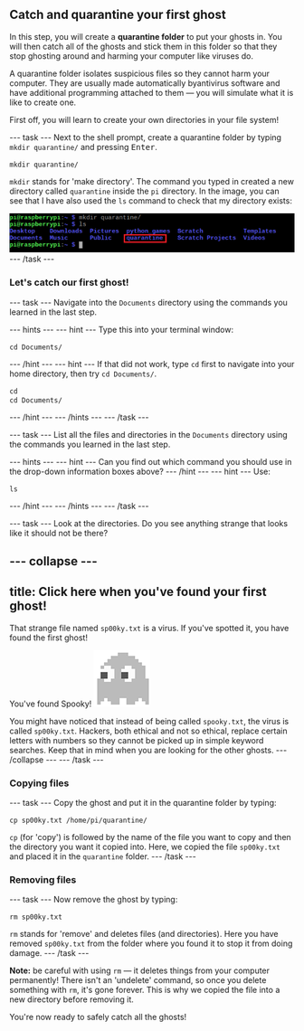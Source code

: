 ## Catch and quarantine your first ghost

In this step, you will create a **quarantine folder** to put your ghosts in. You will then catch all of the ghosts and stick them in this folder so that they stop ghosting around and harming your computer like viruses do.

A quarantine folder isolates suspicious files so they cannot harm your computer. They are usually made automatically byantivirus software and have additional programming attached to them — you will simulate what it is like to create one.

First off, you will learn to create your own directories in your file system!

--- task ---
Next to the shell prompt, create a quarantine folder by typing `mkdir quarantine/` and pressing <kbd>Enter</kbd>.
```
mkdir quarantine/
```

  `mkdir` stands for 'make directory'. The command you typed in created a new directory called `quarantine` inside the `pi` directory. In the image, you can see that I have also used the `ls` command to check that my directory exists:

![MKDIR Command](images/mkdircommand.png)
--- /task ---


### Let's catch our first ghost!

--- task ---
Navigate into the `Documents` directory using the commands you learned in the last step.

--- hints ---
--- hint ---
Type this into your terminal window:
```
cd Documents/
```
--- /hint ---
--- hint ---
If that did not work, type `cd` first to navigate into your home directory, then try `cd Documents/`.
```
cd
cd Documents/
```
--- /hint ---
--- /hints ---
--- /task ---

--- task ---
List all the files and directories in the `Documents` directory using the commands you learned in the last step.

--- hints ---
--- hint ---
Can you find out which command you should use in the drop-down information boxes above?
--- /hint ---
--- hint ---
Use:
```
ls
```
--- /hint ---
--- /hints ---
--- /task ---

--- task ---
Look at the directories. Do you see anything strange that looks like it should not be there?

--- collapse ---
---
title: Click here when you've found your first ghost!
---
That strange file named `sp00ky.txt` is a virus. If you've spotted it, you have found the first ghost!

You've found Spooky!
![Spooky Ghost](images/ghostspooky.png)

  You might have noticed that instead of being called `spooky.txt`, the virus is called `sp00ky.txt`. Hackers, both ethical and not so ethical, replace certain letters with numbers so they cannot be picked up in simple keyword searches. Keep that in mind when you are looking for the other ghosts.
--- /collapse ---
--- /task ---

### Copying files

--- task ---
Copy the ghost and put it in the quarantine folder by typing:
```
cp sp00ky.txt /home/pi/quarantine/
```
  `cp` (for 'copy') is followed by the name of the file you want to copy and then the directory you want it copied into. Here, we copied the file `sp00ky.txt` and placed it in the `quarantine` folder.
--- /task ---


### Removing files

--- task ---
Now remove the ghost by typing:
```
rm sp00ky.txt
```
  `rm` stands for 'remove' and deletes files (and directories). Here you have removed `sp00ky.txt` from the folder where you found it to stop it from doing damage.
--- /task ---

  **Note:** be careful with using `rm` — it deletes things from your computer permanently! There isn't an 'undelete' command, so once you delete something with `rm`, it's gone forever. This is why we copied the file into a new directory before removing it.

You're now ready to safely catch all the ghosts!
